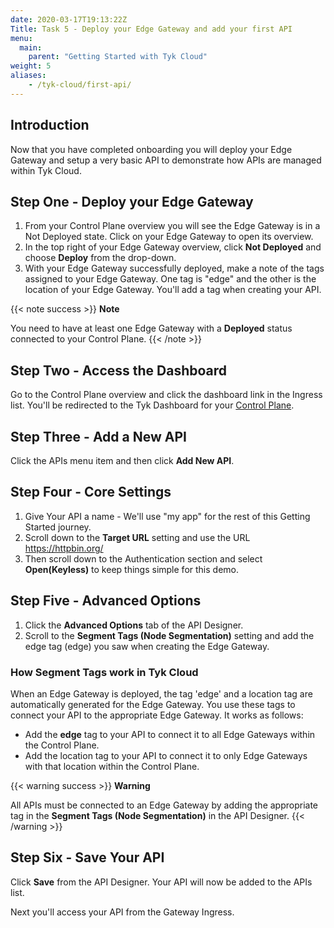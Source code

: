 ```yaml
---
date: 2020-03-17T19:13:22Z
Title: Task 5 - Deploy your Edge Gateway and add your first API
menu:
  main:
    parent: "Getting Started with Tyk Cloud"
weight: 5
aliases:
    - /tyk-cloud/first-api/
---
```


## Introduction

Now that you have completed onboarding you will deploy your Edge Gateway and setup a very basic API to demonstrate how APIs are managed within Tyk Cloud.

## Step One - Deploy your Edge Gateway
1. From your Control Plane overview you will see the Edge Gateway is in a Not Deployed state. Click on your Edge Gateway to open its overview.
2. In the top right of your Edge Gateway overview, click **Not Deployed** and choose **Deploy** from the drop-down.
3. With your Edge Gateway successfully deployed, make a note of the tags assigned to your Edge Gateway. One tag is "edge" and the other is the location of your Edge Gateway. You'll add a tag when creating your API.

{{< note success >}}
**Note**
  
You need to have at least one Edge Gateway with a **Deployed** status connected to your Control Plane. 
{{< /note >}}

## Step Two - Access the Dashboard

Go to the Control Plane overview and click the dashboard link in the Ingress list. You'll be redirected to the Tyk Dashboard for your [Control Plane](/docs/tyk-cloud/troubleshooting-support/glossary/#control-plane).

## Step Three - Add a New API

Click the APIs menu item and then click **Add New API**.

## Step Four - Core Settings

1. Give Your API a name - We'll use "my app" for the rest of this Getting Started journey.
2. Scroll down to the **Target URL** setting and use the URL https://httpbin.org/
3. Then scroll down to the Authentication section and select **Open(Keyless)** to keep things simple for this demo.

## Step Five - Advanced Options

1. Click the **Advanced Options** tab of the API Designer.
2. Scroll to the **Segment Tags (Node Segmentation)** setting and add the edge tag (edge) you saw when creating the Edge Gateway.

### How Segment Tags work in Tyk Cloud

When an Edge Gateway is deployed, the tag 'edge' and a location tag are automatically generated for the Edge Gateway. You use these tags to connect your API to the appropriate Edge Gateway. It works as follows:

* Add the **edge** tag to your API to connect it to all Edge Gateways within the Control Plane.
* Add the location tag to your API to connect it to only Edge Gateways with that location within the Control Plane.

{{< warning success >}}
**Warning**
  
All APIs must be connected to an Edge Gateway by adding the appropriate tag in the **Segment Tags (Node Segmentation)** in the API Designer.
{{< /warning >}}

## Step Six - Save Your API

Click **Save** from the API Designer. Your API will now be added to the APIs list.

Next you'll access your API from the Gateway Ingress.
